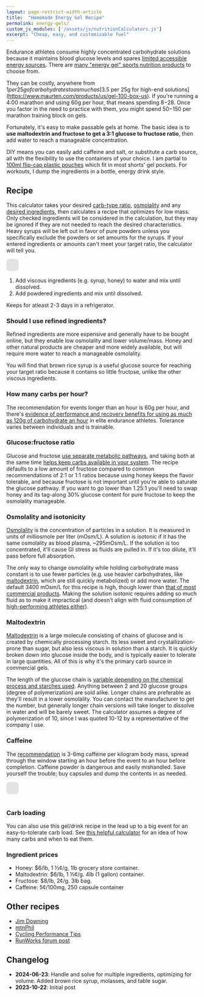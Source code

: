 ```yaml
---
layout: page-restrict-width-article
title:  "Homemade Energy Gel Recipe"
permalink: energy-gels/
custom_js_modules: ['/assets/js/nutritionCalculators.js']
excerpt: "Cheap, easy, and customizable fuel"
---
```


Endurance athletes consume highly concentrated carbohydrate solutions because it maintains blood glucose levels and spares [limited accessible energy sources](https://doi.org/10.1093%2Fnutrit%2Fnuy001). There are [many "energy gel" sports nutrition products](https://www.researchgate.net/profile/Xuguang-Zhang-2/publication/277081684_Extreme_Variation_of_Nutritional_Composition_and_Osmolality_of_Commercially_Available_Carbohydrate_Energy_Gel/links/557971f508aeb6d8c020255c/Extreme-Variation-of-Nutritional-Composition-and-Osmolality-of-Commercially-Available-Carbohydrate-Energy-Gel.pdf) to choose from.

They can be costly, anywhere from $1 per 25g of carbohydrates to as much as [$3.5 per 25g for high-end solutions](https://www.maurten.com/products/us/gel-100-box-us). If you're running a 4:00 marathon and using 60g per hour, that means spending $8-$28. Once you factor in the need to practice with them, you might spend $50-$150 per marathon training block on gels.

Fortunately, it's easy to make passable gels at home. The basic idea is to **use maltodextrin and fructose to get a 3:1 glucose to fructose ratio**, then add water to reach a manageable concentration.

DIY means you can easily add caffeine and salt, or substitute a carb source, all with the flexibility to use the containers of your choice. I am partial to [100ml flip-cap plastic pouches](https://www.amazon.com/s?k=100ml+plastic+flasks+concealable) which fit in most shorts' gel pockets. For workouts, I dump the ingredients in a bottle, energy drink style.

## Recipe

This calculator takes your desired [carb-type ratio](#glucosefructose-ratio), [osmolality](#osmolality-and-isotonicity) and any [desired ingredients](#should-i-use-refined-ingredients), then calculates a recipe that optimizes for low mass. Only checked ingredients will be considered in the calculation, but they may be ignored if they are not needed to reach the desired characteristics. Heavy syrups will be left out in favor of pure powders unless you specifically exclude the powders or set amounts for the syrups. If your entered ingredients or amounts can't meet your target ratio, the calculator will tell you.

<figure style="max-width: 650px; margin: 0 auto 1rem auto;">
<gel-recipe-calculator style="display: inline-block; background-color: rgba(0,0,0,.1); padding:1rem; border-radius: .5rem;"></gel-recipe-calculator>
</figure>

1. Add viscous ingredients (e.g. syrup, honey) to water and mix until dissolved. 
2. Add powdered ingredients and mix until dissolved. 

Keeps for atleast 2-3 days in a refrigerator.

### Should I use refined ingredients?

Refined ingredients are more expensive and generally have to be bought online, but they enable low osmolality and lower volume/mass. Honey and other natural products are cheaper and more widely available, but will require more water to reach a manageable osmolality. 

You will find that brown rice syrup is a useful glucose source for reaching your target ratio because it contains so little fructose, unlike the other viscous ingredients.

### How many carbs per hour?

The recommendation for events longer than an hour is 60g per hour, and there's [evidence of performance and recovery benefits for using as much as 120g of carbohydrate an hour](https://www.mdpi.com/2072-6643/12/5/1367) in elite endurance athletes. Tolerance varies between individuals and is trainable.

### Glucose:fructose ratio

Glucose and fructose [use separate metabolic pathways](https://www.mysportscience.com/post/2015/05/14/carb-mixes-and-benefits), and taking both at the same time [helps keep carbs available in your system](https://physoc.onlinelibrary.wiley.com/doi/10.1113/JP277116). The recipe defaults to a low amount of fructose compared to common recommendations of 2:1 or 1:1 ratios because using honey keeps the flavor tolerable, and because fructose is not important until you're able to saturate the glucose pathway. If you want to go lower than 1.25:1 you'll need to swap honey and its tag-along 30% glucose content for pure fructose to keep the osmolality manageable.

### Osmolality and isotonicity

[Osmolality](https://en.wikipedia.org/wiki/Osmotic_concentration) is the concentration of particles in a solution. It is measured in units of  milliosmole per liter (mOsm/L). A solution is isotonic if it has the same osmolality as blood plasma, ~295mOsm/L. If the solution is too concentrated, it'll cause GI stress as fluids are pulled in. If it's too dilute, it'll pass before full absorption.

 The only way to change osmolality while holding carbohydrate mass constant is to use fewer particles (e.g. use heavier carbohydrates, like [maltodextrin](#maltodextrin), which are still quickly metabolized) or add more water. The default 3400 mOsm/L for this recipe is high, though lower than [that of most commercial products](https://www.researchgate.net/publication/277081684_Extreme_Variation_of_Nutritional_Composition_and_Osmolality_of_Commercially_Available_Carbohydrate_Energy_Gel). Making the solution isotonic requires adding so much fluid as to make it impractical (and doesn't align with fluid consumption of [high-performing athletes either](https://pubmed.ncbi.nlm.nih.gov/22450589/)).

### Maltodextrin

[Maltodextrin](https://en.wikipedia.org/wiki/Maltodextrin) is a large molecule consisting of chains of glucose and is created by chemically processing starch. Its less sweet and crystallization-prone than sugar, but also less viscous in solution than a starch. It is quickly broken down into glucose inside the body, and is typically easier to tolerate in large quantities. All of this is why it's the primary carb source in commercial gels.

The length of the glucose chain is [variable depending on the chemical process and starches used](https://www.naturalproductsinsider.com/specialty-nutrients/making-the-most-of-maltodextrins). Anything between 2 and 20 glucose groups (degree of polymerization) are sold alike. Longer chains are preferable as they'll result in a lower osmolality. You can contact the manufacturer to get the number, but generally longer chain versions will take longer to dissolve in water and will be barely sweet. The calculator assumes a degree of polymerization of 10, since I was quoted 10-12 by a representative of the company I use.

### Caffeine

The [recommendation](https://doi.org/10.3390%2Fnu15010148) is 3-6mg caffeine per kilogram body mass, spread through the window starting an hour before the event to an hour before completion. Caffeine powder is dangerous and easily mishandled. Save yourself the trouble; buy capsules and dump the contents in as needed. 

<figure style="max-width: 650px; margin: 0 auto 1rem auto;">
<caffeine-calculator style="display: inline-block; background-color: rgba(0,0,0,.1); padding:1rem; border-radius: .5rem; margin: 0 auto 1rem auto;"></caffeine-calculator>
</figure>

### Carb loading

You can also use this gel/drink recipe in the lead up to a big event for an easy-to-tolerate carb load. See [this helpful calculator](https://www.featherstonenutrition.com/carb-loading) for an idea of how many carbs and when to eat them.

### Ingredient prices

* Honey: $6/lb, 1 ⅓¢/g, 1lb grocery store container.
* Maltodextrin: $6/lb, 1 ⅓¢/g. 4lb (1 gallon) container.
* Fructose: $8/lb, 2¢/g. 3lb bag.
* Caffeine: 5¢/100mg, 250 capsule container

## Other recipes

* [Jim Downing](https://www.jimdowning.org/articles/diy-endurance-carbs/)
* [mtnPhil](http://mtnphil.com/GU.html)
* [Cycling Performance Tips](https://www.cptips.com/gelown.htm)
* [RunWorks forum post](http://www.runworks.com/about102.html)

## Changelog

* **2024-06-23**: Handle and solve for multiple ingredients, optimizing for volume. Added brown rice syrup, molasses, and table sugar.
* **2023-10-22**: Initial post
